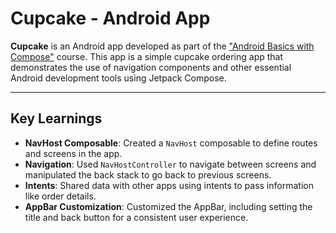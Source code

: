 # Cupcake - Android App

**Cupcake** is an Android app developed as part of the ["Android Basics with Compose"](https://developer.android.com/courses/android-basics-compose/course) course. This app is a simple cupcake ordering app that demonstrates the use of navigation components and other essential Android development tools using Jetpack Compose.

---

## Key Learnings

- **NavHost Composable**: Created a `NavHost` composable to define routes and screens in the app.
- **Navigation**: Used `NavHostController` to navigate between screens and manipulated the back stack to go back to previous screens.
- **Intents**: Shared data with other apps using intents to pass information like order details.
- **AppBar Customization**: Customized the AppBar, including setting the title and back button for a consistent user experience.
